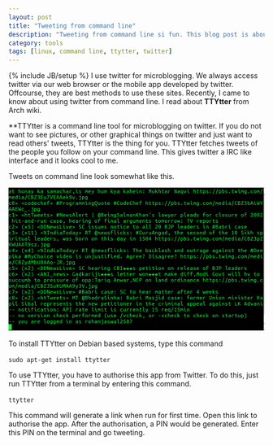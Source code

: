 ```yaml
---
layout: post
title: "Tweeting from command line"
description: "Tweeting from command line si fun. This blog post is about a command line tool named TTYtter which is used for microblogging on twitter" 
category: tools 
tags: [linux, command line, ttytter, twitter]
---
```


{% include JB/setup %}
I use twitter for microblogging. We always access twitter via our web browser or the mobile app developed by twitter. Offcourse, they are best methods to use these sites. Recently, I came to know about using twitter from command line. I read about **TTYtter** from Arch wiki.

**TTYtter is a command line tool for microblogging on twitter. If you do not want to see pictures, or other graphical things on twitter and just want to read others' tweets, TTYtter is the thing for you. TTYtter fetches tweets of the people you follow on your command line. This gives twitter a IRC like interface and it looks cool to me.

Tweets on command line look somewhat like this.
<p>
	<img src = "/images/ttytter.png">
</p>

To install TTYtter on Debian based systems, type this command

`sudo apt-get install ttytter`

To use TTYtter, you have to authorise this app from Twitter. To do this, just run TTYtter from a terminal by entering this command.

`ttytter`

This command will generate a link when run for first time. Open this link to authorise the app. After the authorisation, a PIN would be generated. Enter this PIN on the terminal and go tweeting.
 
